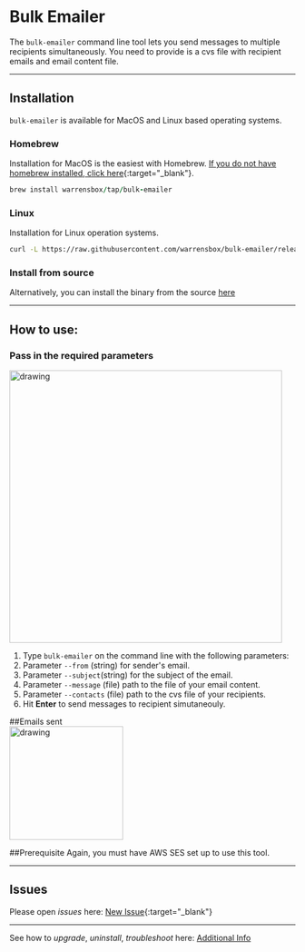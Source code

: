 # Bulk Emailer

The `bulk-emailer` command line tool lets you send messages to multiple recipients simultaneously. You need to provide is a cvs file with recipient emails and email content file. 

<hr>

## Installation

`bulk-emailer` is available for MacOS and Linux based operating systems.

### Homebrew

Installation for MacOS is the easiest with Homebrew. [If you do not have homebrew installed, click here](https://brew.sh/){:target="_blank"}. 


```ruby
brew install warrensbox/tap/bulk-emailer
```

### Linux

Installation for Linux operation systems.

```sh
curl -L https://raw.githubusercontent.com/warrensbox/bulk-emailer/release/install.sh | bash
```

### Install from source

Alternatively, you can install the binary from the source [here](https://github.com/warrensbox/bulk-emailer/releases) 

<hr>

## How to use:
### Pass in the required parameters 
<img align="center" src="https://s3.us-east-2.amazonaws.com/kepler-images/warrensbox/bulk-emailer/bulk-emailer-demo.gif" alt="drawing" style="width: 480px;"/>

1.  Type `bulk-emailer` on the command line with the following parameters: 
2.  Parameter `--from` (string) for sender's email.
3.  Parameter `--subject`(string) for the subject of the email.
4.  Parameter `--message` (file) path to the file of your email content.
5.  Parameter `--contacts` (file) path to the cvs file of your recipients.
6.  Hit **Enter** to send messages to recipient simutaneouly.

##Emails sent  
<img align="center" src="https://s3.us-east-2.amazonaws.com/kepler-images/warrensbox/bulk-emailer/bulk-emailer-ouput.jpeg" alt="drawing" style="width: 200px;"/>

##Prerequisite 
Again, you must have AWS SES set up to use this tool.

<hr>

## Issues

Please open  *issues* here: [New Issue](https://github.com/warrensbox/bulk-emailer/issues){:target="_blank"}

<hr>

See how to *upgrade*, *uninstall*, *troubleshoot* here:
[Additional Info](additional)
